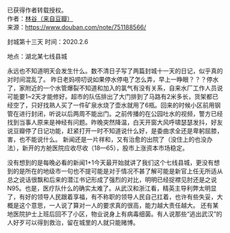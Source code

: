 已获得作者转载授权。  
作者：[林谷（来自豆瓣）](https://www.douban.com/people/115816477/)  
来源：https://www.douban.com/note/751188566/

封城第十三天 时间：2020.2.6   

地点：湖北某七线县城   

永远也不知道明天会发生什么。数不清日子写了两篇封城十一天的日记，似乎真的对时间混乱了。 昨日老妈唠叨说如果停水停电了怎么弄，早上一睁眼？？？停水了，家附近的一个水管爆裂不知道和加入的氯气有没有关系，自来水厂工作人员说可能要1~2天才能修好。超市的队伍排出了大门排到了马路有2米多长，货架都已经空了，只好找熟人买了一件矿泉水烧了壶水就用了6瓶。回来的时候小区前用钢管在进行封闭，听说以后两周不能出门。之前传播的在公园吐水的视频，警方已经找到当事人原来是神经有问题。昨晚突然降温，白天开窗大风呼啸瑟瑟发抖，好友说豆瓣停了日记功能，赶紧打开一时不知道说什么好，是委曲求全还是卑躬屈膝，害，也不能说什么。 新闻还是一片祥和，又有治愈的出院了（没住上的也没办法），新开的方舱医院应收尽收（18—65），股市上涨资本市场稳定。  

没有想到的是每晚必看的新闻1+1今天最开始就讲了我们这个七线县城，更没有想到的是所在的地级市一句也不提可能是对于情况不甚了解可能是新官上任无所适从总之说话很飘和后来的潜江书记形成了强烈的对比，明明已经捉襟见肘还是之说N95。也是，医疗队什么的确实太难了。从武汉和浙江看，精英主导利弊太明显了，有好的领导人民跟着享福，有不称职的领导人民自己扛着，也许有些失妥，大概是这个意思，一人说了算对一人的要求真的很高，能力越大责任越大。 还有某地医院护士上班后回不了小区，物业说身上有病毒细菌。有人说那些“逃出武汉”的人好歹可以得到救治，留在城里的人就只能赌博。  